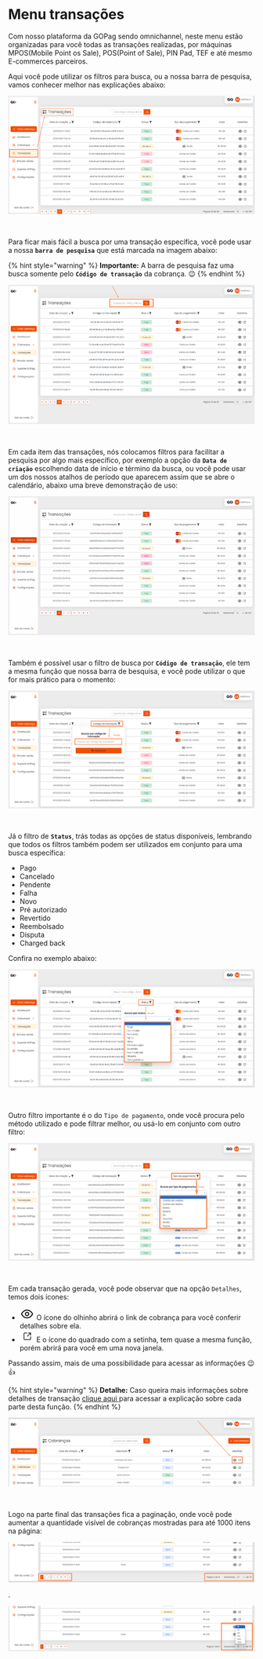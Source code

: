 # Menu transações

Com nosso plataforma da GOPag sendo omnichannel, neste menu estão organizadas para você todas as transações realizadas, por máquinas MPOS(Mobile Point os Sale), POS(Point of Sale), PIN Pad, TEF e até mesmo E-commerces parceiros. 

Aqui você pode utilizar os filtros para busca, ou a nossa barra de pesquisa, vamos conhecer melhor nas explicações abaixo:

![](/assets/prints/transacoes_menu.png)

<br>

Para ficar mais fácil a busca por uma transação específica, você pode usar a nossa **`barra de pesquisa`** que está marcada na imagem abaixo:

{% hint style="warning" %}
**Importante:**  A barra de pesquisa faz uma busca somente pelo **`Código de transação`** da cobrança. 😉
{% endhint %}

![](/assets/prints/transacoes_menu_barra_pesquisa.png)

<br>

Em cada item das transações, nós colocamos filtros para facilitar a pesquisa por algo mais específico, por exemplo a opção da **`Data de criação`** escolhendo data de início e término da busca, ou você pode usar um dos nossos atalhos de período que aparecem assim que se abre o calendário, abaixo uma breve demonstração de uso:

![](/assets/prints/transacoes_menu_filtro_data_criacao.gif)

<br>

Também é possível usar o filtro de busca por **`Código de transação`**, ele tem a mesma função que nossa barra de besquisa, e você pode utilizar o que for mais prático para o momento:

![](/assets/prints/transacoes_menu_filtro_codigo_transacao.png)

<br>

Já o filtro de **`Status`**, trás todas as opções de status disponíveis, lembrando que todos os filtros também podem ser utilizados em conjunto para uma busca específica:

 - Pago
 - Cancelado
 - Pendente
 - Falha
 - Novo
 - Pré autorizado
 - Revertido
 - Reembolsado
 - Disputa
 - Charged back

 Confira no exemplo abaixo:

![](/assets/prints/transacoes_menu_filtro_status.png)

<br>

Outro filtro importante é o do `Tipo de pagamento`, onde você procura pelo método utilizado e pode filtrar melhor, ou usá-lo em conjunto com outro filtro:

![](/assets/prints/transacoes_menu_filtro_tipo_pagamento.png)

<br>

Em cada transação gerada, você pode observar que na opção `Detalhes`, temos dois ícones:

- <img src="/assets/prints/icon_olho_detalhes_transacao.png" alt="" data-size="line"> O ícone do olhinho abrirá o link de cobrança para você conferir detalhes sobre ela.
- <img src="/assets/prints/icon_quadrado_detalhes_transacao.png" alt="" data-size="line"> E o ícone do quadrado com a setinha, tem quase a mesma função, porém abrirá para você em uma nova janela.

Passando assim, mais de uma possibilidade para acessar as informações 😉👍

{% hint style="warning" %}
**Detalhe:** Caso queira mais informações sobre detalhes de transação [clique aqui ](https://docs.gopag.com.br/transacoes/detalhes_transacoes) para acessar a explicação sobre cada parte desta função.
{% endhint %}

![](/assets/prints/cobrancas_menu_avulsa_detalhes_cobranca.png)

<br>

Logo na parte final das transações fica a paginação, onde você pode aumentar a quantidade visível de cobranças mostradas para até 1000 itens na página:

![](/assets/prints/cobrancas_menu_avulsa_paginacao.png)
<p>.</p>

![](/assets/prints/cobrancas_menu_avulsa_paginacao_2.png)